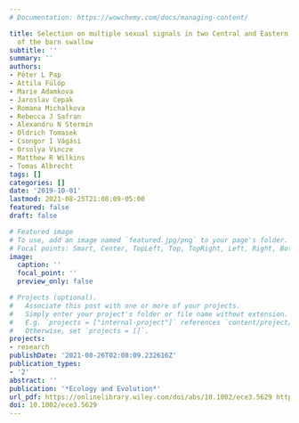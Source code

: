 ```yaml
---
# Documentation: https://wowchemy.com/docs/managing-content/

title: Selection on multiple sexual signals in two Central and Eastern European populations
  of the barn swallow
subtitle: ''
summary: ''
authors:
- Péter L Pap
- Attila Fülöp
- Marie Adamkova
- Jaroslav Cepak
- Romana Michalkova
- Rebecca J Safran
- Alexandru N Stermin
- Oldrich Tomasek
- Csongor I Vágási
- Orsolya Vincze
- Matthew R Wilkins
- Tomas Albrecht
tags: []
categories: []
date: '2019-10-01'
lastmod: 2021-08-25T21:08:09-05:00
featured: false
draft: false

# Featured image
# To use, add an image named `featured.jpg/png` to your page's folder.
# Focal points: Smart, Center, TopLeft, Top, TopRight, Left, Right, BottomLeft, Bottom, BottomRight.
image:
  caption: ''
  focal_point: ''
  preview_only: false

# Projects (optional).
#   Associate this post with one or more of your projects.
#   Simply enter your project's folder or file name without extension.
#   E.g. `projects = ["internal-project"]` references `content/project/deep-learning/index.md`.
#   Otherwise, set `projects = []`.
projects: 
- research
publishDate: '2021-08-26T02:08:09.232616Z'
publication_types:
- '2'
abstract: ''
publication: '*Ecology and Evolution*'
url_pdf: https://onlinelibrary.wiley.com/doi/abs/10.1002/ece3.5629 https://onlinelibrary.wiley.com/doi/10.1002/ece3.5629
doi: 10.1002/ece3.5629
---
```

